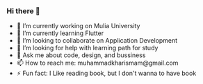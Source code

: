 ### Hi there 👋

<!--
**Kharismahardikaa/Kharismahardikaa** is a ✨ _special_ ✨ repository because its `README.md` (this file) appears on your GitHub profile.


-->
<div class="grid">
  <div id="item-1">
    <ul>
      <li>🔭 I’m currently working on Mulia University</li>
      <li>🌱 I’m currently learning Flutter</li>
      <li>👯 I’m looking to collaborate on Application Development</li>
      <li>🤔 I’m looking for help with learning path for study</li>
      <li>💬 Ask me about code, design, and bussiness</li>
      <li>📫 How to reach me: muhammadkharismam@gmail.com</li>
      <li>⚡ Fun fact: I Like reading book, but I don't wanna to have book</li>
    </ul>
  </div>
  </div>
</div>
